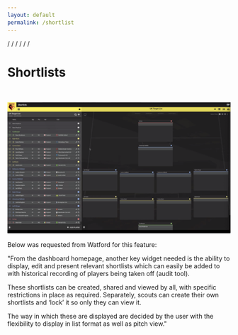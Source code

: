 ```yaml
---
layout: default
permalink: /shortlist
---
```


/
/
/
/
/
/

# Shortlists

<div style="margin-top: 50px">

<img src="/img/scout7shortlist.png">


</div>

<p>Below was requested from Watford for this feature:</p>
<p>
"From the dashboard homepage, another key widget needed is the ability to display, edit and present relevant shortlists which can easily be added to with historical recording of players being taken off (audit tool). 
<p>These shortlists can be created, shared and viewed by all, with specific restrictions in place as required. 
Separately, scouts can create their own shortlists and ‘lock’ it so only they can view it. </p>
<p>The way in which these are displayed are decided by the user with the flexibility to display in list format as well as pitch view."</p>
</p>
